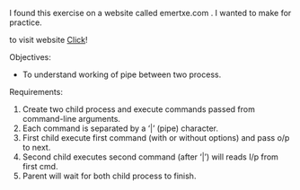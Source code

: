 I found this exercise on a website called emertxe.com . I wanted to make for practice. 
<p>
    to visit website <a href="https://www.emertxe.com/embedded-systems/linux-internals/li-assignments/">Click</a>!
<p>


Objectives:
<ul>
	<li>To understand working of pipe between two process.</li>
</ul>

Requirements:
<ol>
	<li>Create two child process and execute commands passed from command-line arguments.</li>
        <li>Each command is separated by a ‘|’ (pipe) character.</li>
        <li>First child execute first command (with or without options) and pass o/p to next.</li>
        <li>Second child executes second command (after ‘|’) will reads I/p from first cmd.</li>
        <li>Parent will wait for both child process to finish.</li>
</ol>


